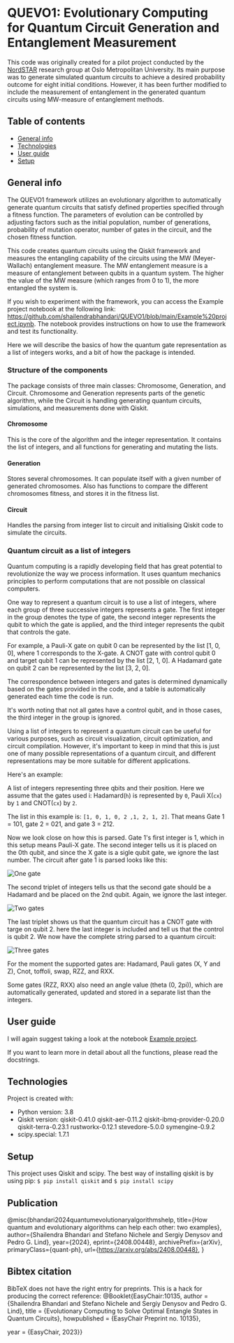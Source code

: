 # QUEVO1: Evolutionary Computing for Quantum Circuit Generation and Entanglement Measurement

This code was originally created for a pilot project conducted by the [NordSTAR](https://www.oslomet.no/nordstar) research group at Oslo Metropolitan University. Its main purpose was to generate simulated quantum circuits to achieve a desired probability outcome for eight initial conditions. However, it has been further modified to include the measurement of entanglement in the generated quantum circuits using MW-measure of entanglement methods.

## Table of contents
* [General info](#general-info)
* [Technologies](#technologies)
* [User guide](#user-guide)
* [Setup](#setup)

## General info
The QUEVO1 framework utilizes an evolutionary algorithm to automatically generate quantum circuits that satisfy defined properties specified through a fitness function. The parameters of evolution can be controlled by adjusting factors such as the initial population, number of generations, probability of mutation operator, number of gates in the circuit, and the chosen fitness function.

This code creates quantum circuits using the Qiskit framework and measures the entangling capability of the circuits using the MW (Meyer-Wallach) entanglement measure. The MW entanglement measure is a measure of entanglement between qubits in a quantum system. The higher the value of the MW measure (which ranges from 0 to 1), the more entangled the system is.

If you wish to experiment with the framework, you can access the Example project notebook at the following link: https://github.com/shailendrabhandari/QUEVO1/blob/main/Example%20project.ipynb. The notebook provides instructions on how to use the framework and test its functionality.


Here we will describe the basics of how the quantum gate representation as a list of integers works, and a bit of how the package is intended.

### Structure of the components

The package consists of three main classes: Chromosome, Generation, and Circuit. Chromosome and Generation represents parts of the genetic algorithm, while the Circuit is handling generating quantum circuits, simulations, and measurements done with Qiskit.

#### Chromosome
This is the core of the algorithm and the integer representation. It contains the list of integers, and all functions for generating and mutating the lists.

#### Generation
Stores several chromosomes. It can populate itself with a given number of generated chromosomes. Also has functions to compare the different chromosomes fitness, and stores it in the fitness list.

#### Circuit
Handles the parsing from integer list to circuit and initialising Qiskit code to simulate the circuits.

### Quantum circuit as a list of integers
Quantum computing is a rapidly developing field that has great potential to revolutionize the way we process information. It uses quantum mechanics principles to perform computations that are not possible on classical computers.

One way to represent a quantum circuit is to use a list of integers, where each group of three successive integers represents a gate. The first integer in the group denotes the type of gate, the second integer represents the qubit to which the gate is applied, and the third integer represents the qubit that controls the gate.

For example, a Pauli-X gate on qubit 0 can be represented by the list [1, 0, 0], where 1 corresponds to the X-gate. A CNOT gate with control qubit 0 and target qubit 1 can be represented by the list [2, 1, 0]. A Hadamard gate on qubit 2 can be represented by the list [3, 2, 0].

The correspondence between integers and gates is determined dynamically based on the gates provided in the code, and a table is automatically generated each time the code is run.

It's worth noting that not all gates have a control qubit, and in those cases, the third integer in the group is ignored.

Using a list of integers to represent a quantum circuit can be useful for various purposes, such as circuit visualization, circuit optimization, and circuit compilation. However, it's important to keep in mind that this is just one of many possible representations of a quantum circuit, and different representations may be more suitable for different applications.


Here's an example:

A list of integers representing three qbits and their position. Here we assume that the gates used i: Hadamard(`h`) is represented by `0`, Pauli X(`cx`) by `1` and CNOT(`cx`) by `2`.

The list in this example is: `[1, 0, 1, 0, 2 ,1, 2, 1, 2]`. That means Gate 1 = 101, gate 2 = 021, and gate 3 = 212.

Now we look close on how this is parsed. Gate 1's first integer is 1, which in this setup means Pauli-X gate. The second integer tells us it is placed on the 0th qubit, and since the X gate is a sigle qubit gate, we ignore the last number. The circuit after gate 1 is parsed looks like this:

![One gate](https://github.com/Overskott/Evolving-quantum-circuits/blob/main/Images/X-gate.png)

The second triplet of integers tells us that the second gate should be a Hadamard and be placed on the 2nd qubit. Again, we ignore the last integer.

![Two gates](https://github.com/Overskott/Evolving-quantum-circuits/blob/main/Images/H-gate.png)

The last triplet shows us that the quantum circuit has a CNOT gate with targe on qubit 2. here the last integer is included and tell us that the control is qubit 2. We now have the complete string parsed to a quantum circuit:

![Three gates](https://github.com/Overskott/Evolving-quantum-circuits/blob/main/Images/CX-gate.png)


For the moment the supported gates are: Hadamard, Pauli gates (X, Y and Z), Cnot, toffoli, swap, RZZ, and RXX.
 
Some gates (RZZ, RXX) also need an angle value (theta (0, 2pi)), which are automatically generated, updated and stored in a separate list than the integers. 


## User guide

I will again suggest taking a look at the notebook [Example project](https://github.com/shailendrabhandari/QUEVO1/blob/main/Example%20project.ipynb).

If you want to learn more in detail about all the functions, please read the docstrings.

## Technologies
Project is created with:
* Python version: 3.8 
* Qiskit version: qiskit-0.41.0 qiskit-aer-0.11.2 qiskit-ibmq-provider-0.20.0 qiskit-terra-0.23.1 rustworkx-0.12.1 stevedore-5.0.0 symengine-0.9.2
* scipy.special: 1.7.1


## Setup
This project uses Qiskit and scipy. The best way of installing qiskit is by using pip: `$ pip install qiskit` and `$ pip install scipy`

## Publication
@misc{bhandari2024quantumevolutionaryalgorithmshelp,
      title={How quantum and evolutionary algorithms can help each other: two examples}, 
      author={Shailendra Bhandari and Stefano Nichele and Sergiy Denysov and Pedro G. Lind},
      year={2024},
      eprint={2408.00448},
      archivePrefix={arXiv},
      primaryClass={quant-ph},
      url={https://arxiv.org/abs/2408.00448}, 
}

## Bibtex citation
BibTeX does not have the right entry for preprints. This is a hack for producing the correct reference:
@Booklet{EasyChair:10135,
  author = {Shailendra Bhandari and Stefano Nichele and Sergiy Denysov and Pedro G. Lind},
  title = {Evolutionary Computing to Solve Optimal Entangle States in Quantum Circuits},
  howpublished = {EasyChair Preprint no. 10135},

  year = {EasyChair, 2023}}
